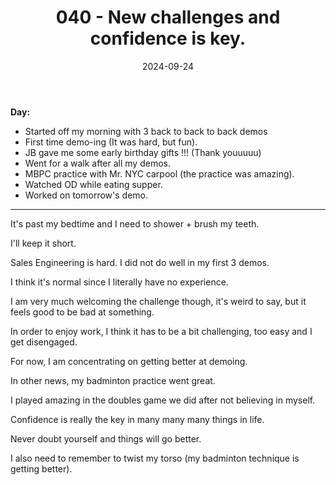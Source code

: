 ﻿---
title: 040 - New challenges and confidence is key.
date: 2024-09-24
categories: ["daily"]
tags: posts

---
**Day:** 

- Started off my morning with 3 back to back to back demos
- First time demo-ing (It was hard, but fun).
- JB gave me some early birthday gifts !!! (Thank youuuuu)
- Went for a walk after all my demos.
- MBPC practice with Mr. NYC carpool (the practice was amazing).
- Watched OD while eating supper.
- Worked on tomorrow's demo.

---
It's past my bedtime and I need to shower + brush my teeth.

I'll keep it short.

Sales Engineering is hard. I did not do well in my first 3 demos.

I think it's normal since I literally have no experience.

I am very much welcoming the challenge though, it's weird to say, but it feels good to be bad at something.

In order to enjoy work, I think it has to be a bit challenging, too easy and I get disengaged.

For now, I am concentrating on getting better at demoing.

In other news, my badminton practice went great.

I played amazing in the doubles game we did after not believing in myself.

Confidence is really the key in many many many things in life.

Never doubt yourself and things will go better.

I also need to remember to twist my torso (my badminton technique is getting better).
